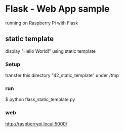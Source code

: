 # Flask - Web App sample

running on Raspberry Pi with Flask <br/>

## static template
display "Hello World!" using static template <br/>

### Setup
transfer this directory "42_static_template" under /tmp <br/>

### run
$ python flask_static_template.py <br/>

### web
http://raspberrypi.local:5000/ <br/>
